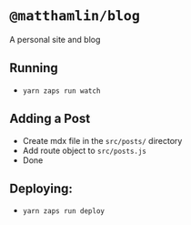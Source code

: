# `@matthamlin/blog`

A personal site and blog

## Running

- `yarn zaps run watch`

## Adding a Post

- Create mdx file in the `src/posts/` directory
- Add route object to `src/posts.js`
- Done

## Deploying:

- `yarn zaps run deploy`
